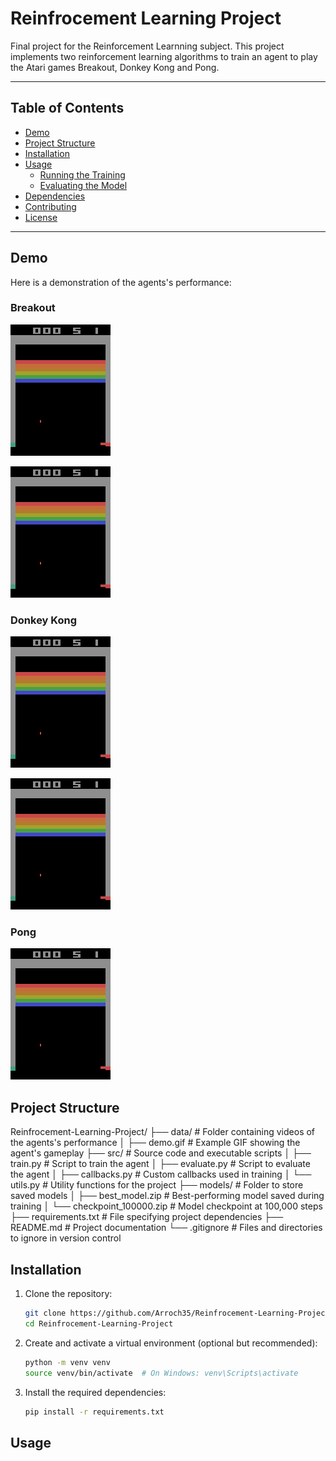 # Reinfrocement Learning Project

Final project for the Reinforcement Learnning subject. 
This project implements two reinforcement learning algorithms to train an agent to play the Atari games Breakout, Donkey Kong and Pong.

---

## Table of Contents

- [Demo](#demo)
- [Project Structure](#project-structure)
- [Installation](#installation)
- [Usage](#usage)
  - [Running the Training](#running-the-training)
  - [Evaluating the Model](#evaluating-the-model)
- [Dependencies](#dependencies)
- [Contributing](#contributing)
- [License](#license)

---

## Demo

Here is a demonstration of the agents's performance:

### Breakout

![DQN](data/video_noisy4.gif)

![REINFORCE](data/video_noisy4.gif)

### Donkey Kong

![PPO](data/video_noisy4.gif)

![A2C](data/video_noisy4.gif)

### Pong

![PPO](data/video_noisy4.gif)


## Project Structure
Reinfrocement-Learning-Project/
├── data/                      # Folder containing videos of the agents's performance
│   ├── demo.gif               # Example GIF showing the agent's gameplay
├── src/                       # Source code and executable scripts
│   ├── train.py               # Script to train the agent
│   ├── evaluate.py            # Script to evaluate the agent
│   ├── callbacks.py           # Custom callbacks used in training
│   └── utils.py               # Utility functions for the project
├── models/                    # Folder to store saved models
│   ├── best_model.zip         # Best-performing model saved during training
│   └── checkpoint_100000.zip  # Model checkpoint at 100,000 steps
├── requirements.txt           # File specifying project dependencies
├── README.md                  # Project documentation
└── .gitignore                 # Files and directories to ignore in version control


## Installation

1. Clone the repository:
   ```bash
   git clone https://github.com/Arroch35/Reinfrocement-Learning-Project.git
   cd Reinfrocement-Learning-Project

2. Create and activate a virtual environment (optional but recommended):
   ```bash
   python -m venv venv
   source venv/bin/activate  # On Windows: venv\Scripts\activate

3. Install the required dependencies:
   ```bash
   pip install -r requirements.txt


## Usage

